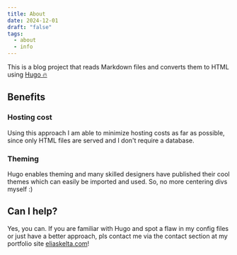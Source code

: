 ```yaml
---
title: About
date: 2024-12-01
draft: "false"
tags:
  - about
  - info
---
```

This is a blog project that reads Markdown files and converts them to HTML using
[Hugo 🔥](https://gohugo.io/)

## Benefits
### Hosting cost
Using this approach I am able to minimize hosting costs as far as possible, since
only HTML files are served and I don't require a database.
### Theming
Hugo enables theming and many skilled designers have published their cool themes
which can easily be imported and used. So, no more centering divs myself :)

## Can I help?
Yes, you can. If you are familiar with Hugo and spot a flaw in my config files or
just have a better approach, pls contact me via the contact section at my portfolio 
site [eliaskelta.com](https://eliaskelta.com)!